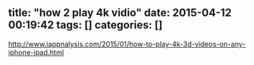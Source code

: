 title: "how 2 play 4k vidio"
date: 2015-04-12 00:19:42
tags: []
categories: []
---
http://www.iappnalysis.com/2015/01/how-to-play-4k-3d-videos-on-any-iphone-ipad.html